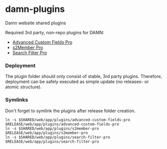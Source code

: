 # damn-plugins
Damn website shared plugins

Required 3rd party, non-repo plugins for DAMN:

*	[Advanced Custom Fields Pro](http://www.advancedcustomfields.com/pro/)
*	[s2Member Pro](http://s2member.com/)	
*	[Search Filter Pro](http://www.designsandcode.com/wordpress-plugins/search-filter-pro/)


### Deployment
The plugin folder should only consist of stable, 3rd party plugins.
Therefore, deployment can be safely executed as simple update (no releases- or atomic structure).

### Symlinks
Don't forget to symlink the plugins after release folder creation.

```
ln -s $SHARED/web/app/plugins/advanced-custom-fields-pro $RELEASE/web/app/plugins/advanced-custom-fields-pro
ln -s $SHARED/web/app/plugins/s2member-pro $RELEASE/web/app/plugins/s2member-pro
ln -s $SHARED/web/app/plugins/search-filter-pro $RELEASE/web/app/plugins/search-filter-pro
```